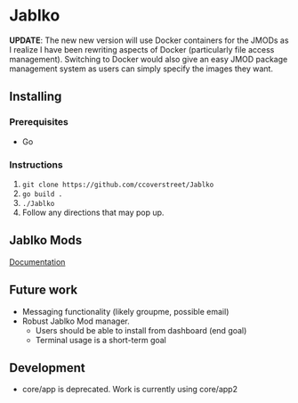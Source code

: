 # Jablko

**UPDATE**: The new new version will use Docker containers for the JMODs as I realize I have been rewriting aspects of Docker (particularly file access management). Switching to Docker would also give an easy JMOD package management system as users can simply specify the images they want. 

## Installing

### Prerequisites
- Go

### Instructions

1. `git clone https://github.com/ccoverstreet/Jablko`
2. `go build .`
3. `./Jablko`
4. Follow any directions that may pop up.


## Jablko Mods

[Documentation](/docs/JMODs.md)

## Future work

- Messaging functionality (likely groupme, possible email) 
- Robust Jablko Mod manager.
  - Users should be able to install from dashboard (end goal)
  - Terminal usage is a short-term goal

## Development

- core/app is deprecated. Work is currently using core/app2
